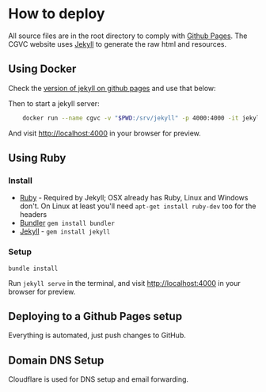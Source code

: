 # How to deploy

All source files are in the root directory to comply with [Github Pages](https://pages.github.com). The CGVC website uses [Jekyll](http://jekyllrb.com) to generate the raw html and resources.

## Using Docker

Check the [version of jekyll on github pages](https://pages.github.com/versions/) and use that below:

Then to start a jekyll server:

```bash
    docker run --name cgvc -v "$PWD:/srv/jekyll" -p 4000:4000 -it jekyll/jekyll:3.8.6 jekyll serve
```

And visit <http://localhost:4000> in your browser for preview.

## Using Ruby

### Install

- [Ruby](https://www.ruby-lang.org/en/) - Required by Jekyll; OSX already has Ruby, Linux and Windows don't. On Linux at least you'll need `apt-get install ruby-dev` too for the headers
- [Bundler](http://bundler.io/#getting-started) `gem install bundler`
- [Jekyll](http://jekyllrb.com) - `gem install jekyll`

### Setup

    bundle install

Run `jekyll serve` in the terminal, and visit <http://localhost:4000> in your browser for preview.

## Deploying to a Github Pages setup

Everything is automated, just push changes to GitHub.

## Domain DNS Setup

Cloudflare is used for DNS setup and email forwarding.
